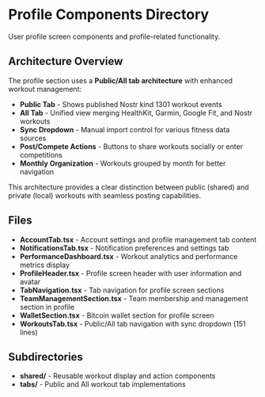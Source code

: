 # Profile Components Directory

User profile screen components and profile-related functionality.

## Architecture Overview

The profile section uses a **Public/All tab architecture** with enhanced workout management:

- **Public Tab** - Shows published Nostr kind 1301 workout events
- **All Tab** - Unified view merging HealthKit, Garmin, Google Fit, and Nostr workouts
- **Sync Dropdown** - Manual import control for various fitness data sources
- **Post/Compete Actions** - Buttons to share workouts socially or enter competitions
- **Monthly Organization** - Workouts grouped by month for better navigation

This architecture provides a clear distinction between public (shared) and private (local) workouts with seamless posting capabilities.

## Files

- **AccountTab.tsx** - Account settings and profile management tab content
- **NotificationsTab.tsx** - Notification preferences and settings tab
- **PerformanceDashboard.tsx** - Workout analytics and performance metrics display
- **ProfileHeader.tsx** - Profile screen header with user information and avatar
- **TabNavigation.tsx** - Tab navigation for profile screen sections
- **TeamManagementSection.tsx** - Team membership and management section in profile
- **WalletSection.tsx** - Bitcoin wallet section for profile screen
- **WorkoutsTab.tsx** - Public/All tab navigation with sync dropdown (151 lines)

## Subdirectories

- **shared/** - Reusable workout display and action components
- **tabs/** - Public and All workout tab implementations